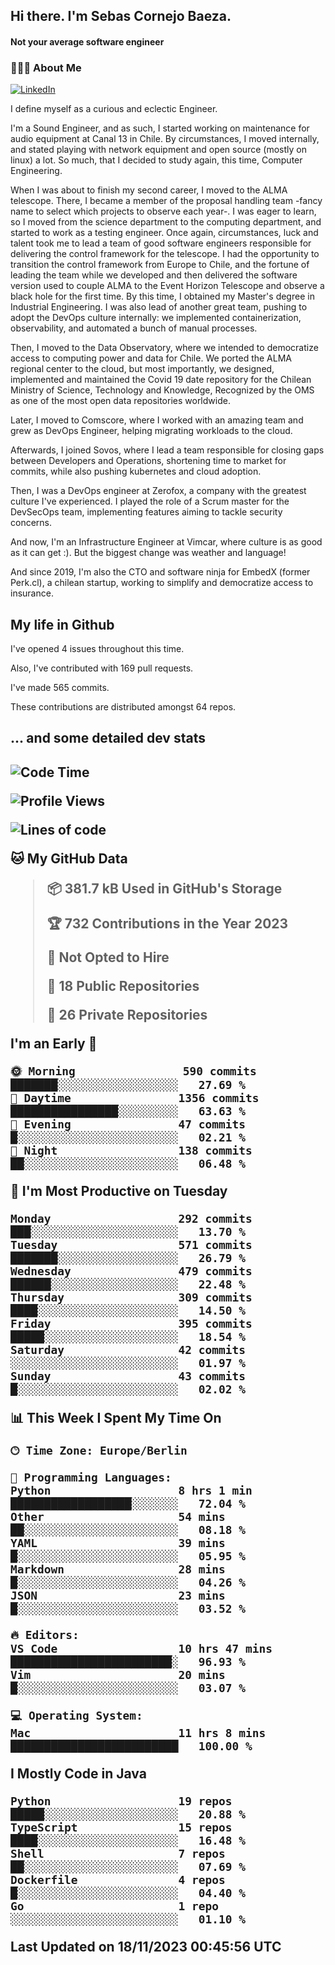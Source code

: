 <h2> Hi there.  I'm Sebas Cornejo Baeza.</h2>
<h4> Not your average software engineer</h4>
<h3> 👨🏻‍💻 About Me </h3>
<a href="http://linkedin.com/in/sebastian-cornejo-baeza/"><img alt="LinkedIn" src="https://img.shields.io/badge/Sebas%20Cornejo%20-informational?style=appveyor&logo=linkedin"></a>


I define myself as a curious and eclectic Engineer.

I'm a Sound Engineer, and as such, I started working on maintenance for audio equipment at Canal 13 in Chile.
By circumstances, I moved internally, and stated playing with network equipment and open source (mostly on linux) 
a lot. So much, that I decided to study again, this time, Computer Engineering.

When I was about to finish my second career, I moved to the ALMA telescope. There, I became a member of the proposal handling team
-fancy name to select which projects to observe each year-. 
I was eager to learn, so I moved from the science department to the computing department, and started to work as 
a testing engineer. Once again, circumstances, luck and talent took me to lead a team of good software engineers 
responsible for delivering the control framework for the telescope. I had the opportunity to transition the control framework from
Europe to Chile, and the fortune of leading the team while we developed and then delivered the software
version used to couple ALMA to the Event Horizon Telescope and observe a black hole for the first time.
By this time, I obtained my Master's degree in Industrial Engineering.
I was also lead of another great team, pushing to adopt the DevOps culture internally: we implemented containerization, observability, and automated a bunch of manual processes.

Then, I moved to the Data Observatory, where we intended to democratize access to computing power
and data for Chile. We ported the ALMA regional center to the cloud, but most importantly, we designed, implemented
and maintained the Covid 19 date repository for the Chilean Ministry of Science, Technology and Knowledge, Recognized by the OMS as one of the most open
data repositories worldwide.

Later, I moved to Comscore, where I worked with an amazing team and grew as DevOps Engineer, helping migrating workloads to the cloud.

Afterwards, I joined Sovos, where I lead a team responsible for closing gaps between Developers and Operations, shortening time to market for commits, while
also pushing kubernetes and cloud adoption.

Then, I was a DevOps engineer at Zerofox, a company with the greatest culture I've experienced. I played the role of a Scrum master for the DevSecOps team,
implementing features aiming to tackle security concerns.

And now, I'm an Infrastructure Engineer at Vimcar, where culture is as good as it can get :). But the biggest change was weather and language!
 
And since 2019, I'm also the CTO and software ninja for EmbedX (former Perk.cl), a chilean startup, working to simplify and democratize access to insurance.

<h2> My life in Github </h2>

I've opened 4 issues throughout this time.

Also, I've contributed with 169 pull requests.

I've made 565 commits.

These contributions are distributed amongst 64 repos.

<h2>... and some detailed dev stats<h2>

<!--START_SECTION:waka-->
![Code Time](http://img.shields.io/badge/Code%20Time-548%20hrs%2010%20mins-blue)

![Profile Views](http://img.shields.io/badge/Profile%20Views-8-blue)

![Lines of code](https://img.shields.io/badge/From%20Hello%20World%20I%27ve%20Written-987.8%20thousand%20lines%20of%20code-blue)

**🐱 My GitHub Data** 

> 📦 381.7 kB Used in GitHub's Storage 
 > 
> 🏆 732 Contributions in the Year 2023
 > 
> 🚫 Not Opted to Hire
 > 
> 📜 18 Public Repositories 
 > 
> 🔑 26 Private Repositories 
 > 
**I'm an Early 🐤** 

```text
🌞 Morning                590 commits         ███████░░░░░░░░░░░░░░░░░░   27.69 % 
🌆 Daytime                1356 commits        ████████████████░░░░░░░░░   63.63 % 
🌃 Evening                47 commits          █░░░░░░░░░░░░░░░░░░░░░░░░   02.21 % 
🌙 Night                  138 commits         ██░░░░░░░░░░░░░░░░░░░░░░░   06.48 % 
```
📅 **I'm Most Productive on Tuesday** 

```text
Monday                   292 commits         ███░░░░░░░░░░░░░░░░░░░░░░   13.70 % 
Tuesday                  571 commits         ███████░░░░░░░░░░░░░░░░░░   26.79 % 
Wednesday                479 commits         ██████░░░░░░░░░░░░░░░░░░░   22.48 % 
Thursday                 309 commits         ████░░░░░░░░░░░░░░░░░░░░░   14.50 % 
Friday                   395 commits         █████░░░░░░░░░░░░░░░░░░░░   18.54 % 
Saturday                 42 commits          ░░░░░░░░░░░░░░░░░░░░░░░░░   01.97 % 
Sunday                   43 commits          █░░░░░░░░░░░░░░░░░░░░░░░░   02.02 % 
```


📊 **This Week I Spent My Time On** 

```text
🕑︎ Time Zone: Europe/Berlin

💬 Programming Languages: 
Python                   8 hrs 1 min         ██████████████████░░░░░░░   72.04 % 
Other                    54 mins             ██░░░░░░░░░░░░░░░░░░░░░░░   08.18 % 
YAML                     39 mins             █░░░░░░░░░░░░░░░░░░░░░░░░   05.95 % 
Markdown                 28 mins             █░░░░░░░░░░░░░░░░░░░░░░░░   04.26 % 
JSON                     23 mins             █░░░░░░░░░░░░░░░░░░░░░░░░   03.52 % 

🔥 Editors: 
VS Code                  10 hrs 47 mins      ████████████████████████░   96.93 % 
Vim                      20 mins             █░░░░░░░░░░░░░░░░░░░░░░░░   03.07 % 

💻 Operating System: 
Mac                      11 hrs 8 mins       █████████████████████████   100.00 % 
```

**I Mostly Code in Java** 

```text
Python                   19 repos            █████░░░░░░░░░░░░░░░░░░░░   20.88 % 
TypeScript               15 repos            ████░░░░░░░░░░░░░░░░░░░░░   16.48 % 
Shell                    7 repos             ██░░░░░░░░░░░░░░░░░░░░░░░   07.69 % 
Dockerfile               4 repos             █░░░░░░░░░░░░░░░░░░░░░░░░   04.40 % 
Go                       1 repo              ░░░░░░░░░░░░░░░░░░░░░░░░░   01.10 % 
```




 Last Updated on 18/11/2023 00:45:56 UTC
<!--END_SECTION:waka-->
